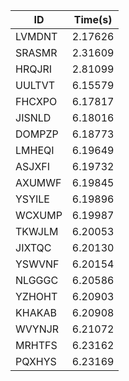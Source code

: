 |ID|Time(s)|
|-|-|
|LVMDNT|2.17626|
|SRASMR|2.31609|
|HRQJRI|2.81099|
|UULTVT|6.15579|
|FHCXPO|6.17817|
|JISNLD|6.18016|
|DOMPZP|6.18773|
|LMHEQI|6.19649|
|ASJXFI|6.19732|
|AXUMWF|6.19845|
|YSYILE|6.19896|
|WCXUMP|6.19987|
|TKWJLM|6.20053|
|JIXTQC|6.20130|
|YSWVNF|6.20154|
|NLGGGC|6.20586|
|YZHOHT|6.20903|
|KHAKAB|6.20908|
|WVYNJR|6.21072|
|MRHTFS|6.23162|
|PQXHYS|6.23169|
